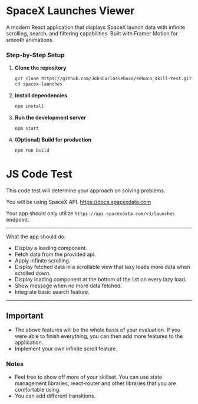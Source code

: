 # SpaceX Launches Viewer

A modern React application that displays SpaceX launch data with infinite scrolling, search, and filtering capabilities. Built with Framer Motion for smooth animations.


### Step-by-Step Setup

1. **Clone the repository**
   ```bash
   git clone https://github.com/JohnCarlosSebuco/sebuco_skill-test.git
   cd spacex-launches

2. **Install dependencies**
    ```bash
    npm install

3. **Run the development server**
    ```bash
    npm start

4. **(Optional) Build for production**
    ```bash
    npm run build


# JS Code Test

This code test will determine your approach on solving problems.

You will be using SpaceX API. <https://docs.spacexdata.com>

Your app should only utilize `https://api.spacexdata.com/v3/launches` endpoint.

---

What the app should do:

- Display a loading component.
- Fetch data from the provided api.
- Apply infinite scrolling.
- Display fetched data in a scrollable view that lazy loads more data when scrolled down.
- Display loading component at the bottom of the list on every lazy load.
- Show message when no more data fetched.
- Integrate basic search feature.

---

## Important

- The above features will be the whole basis of your evaluation. If you were able to finish everything, you can then add more features to the application.
- Implement your own infinite scroll feature.

### Notes

- Feel free to show off more of your skillset. You can use state management libraries, react-router and other libraries that you are comfortable using.
- You can add different transitions.
